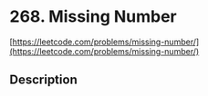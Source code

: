 # 268. Missing Number

[https://leetcode.com/problems/missing-number/](https://leetcode.com/problems/missing-number/)

## Description
